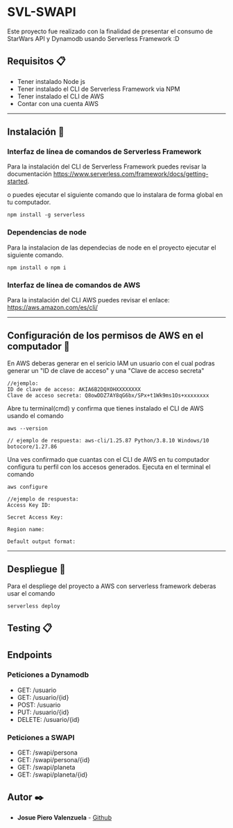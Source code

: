 # SVL-SWAPI

Este proyecto fue realizado con la finalidad de presentar el consumo de StarWars API y Dynamodb usando Serverless Framework :D

## Requisitos 📋
 - Tener instalado Node js
 - Tener instalado el CLI de Serverless Framework via NPM
 - Tener instalado el CLI de AWS
 - Contar con una cuenta AWS

___
## Instalación 🔧

### Interfaz de línea de comandos de Serverless Framework

Para la instalación del CLI de Serverless Framework puedes revisar la documentación  https://www.serverless.com/framework/docs/getting-started.

o puedes ejecutar el siguiente comando que lo instalara de forma global en tu computador.

```
npm install -g serverless
```

### Dependencias de node

Para la instalacion de las dependecias de node en el proyecto ejecutar el siguiente comando.

```
npm install o npm i
```

### Interfaz de línea de comandos de AWS

Para la instalación del CLI AWS puedes revisar el enlace: https://aws.amazon.com/es/cli/

___
## Configuración de los permisos de AWS en el computador 🔧

En AWS deberas generar en el sericio IAM un usuario con el cual podras generar un "ID de clave de acceso" y una "Clave de acceso secreta"

```
//ejemplo:
ID de clave de acceso: AKIA6B2DQXOHXXXXXXXX
Clave de acceso secreta: Q8owDDZ7AY8qG6bx/SPx+t1Wk9ms1Os+xxxxxxxx
```

Abre tu terminal(cmd) y confirma que tienes instalado el CLI de AWS usando el comando

```
aws --version

// ejemplo de respuesta: aws-cli/1.25.87 Python/3.8.10 Windows/10 botocore/1.27.86
```

Una ves confirmado que cuantas con el CLI de AWS en tu computador configura tu perfil con los accesos generados. Ejecuta en el terminal el comando

```
aws configure

//ejemplo de respuesta:
Access Key ID:

Secret Access Key:

Region name:

Default output format:
```
___
## Despliegue 🚀

Para el despliege del proyecto a AWS con serverless framework deberas usar el comando

```
serverless deploy
```

## Testing 📋

## Endpoints
### Peticiones a Dynamodb
- GET: /usuario
- GET: /usuario/{id}
- POST: /usuario
- PUT: /usuario/{id}
- DELETE: /usuario/{id}

### Peticiones a SWAPI
- GET: /swapi/persona
- GET: /swapi/persona/{id}
- GET: /swapi/planeta
- GET: /swapi/planeta/{id}

## Autor ✒️

* **Josue Piero Valenzuela** - [Github](https://github.com/r3ip)

